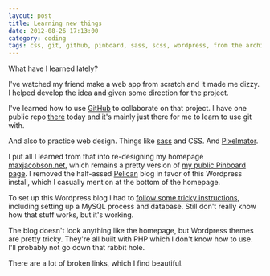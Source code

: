 ```yaml
---
layout: post
title: Learning new things
date: 2012-08-26 17:13:00
category: coding
tags: css, git, github, pinboard, sass, scss, wordpress, from the archives
---
```


What have I learned lately?

I've watched my friend make a web app from scratch and it made me dizzy. I helped develop the idea and given some direction for the project.

I've learned how to use [GitHub](https://github.com/maxjacobson/) to collaborate on that project. I have one public repo [there](https://github.com/maxjacobson/) today and it's mainly just there for me to learn to use git with.

And also to practice web design. Things like [sass](http://sass-lang.com/) and CSS. And [Pixelmator](http://www.pixelmator.com/).

I put all I learned from that into re-designing my homepage [maxjacobson.net](http://maxjacobson.net), which remains a pretty version of [my public Pinboard page](http://pinboard.in/u:maxjacobson/public/). I removed the half-assed [Pelican](http://blog.notmyidea.org/pelican-a-simple-static-blog-generator-in-python.html) blog in favor of this Wordpress install, which I casually mention at the bottom of the homepage.

To set up this Wordpress blog I had to [follow some tricky instructions](http://faq.nearlyfreespeech.net/section/nbspgettingstarted/installwordpress), including setting up a MySQL process and database. Still don't really know how that stuff works, but it's working.

The blog doesn't look anything like the homepage, but Wordpress themes are pretty tricky. They're all built with PHP which I don't know how to use. I'll probably not go down that rabbit hole.

There are a lot of broken links, which I find beautiful.
